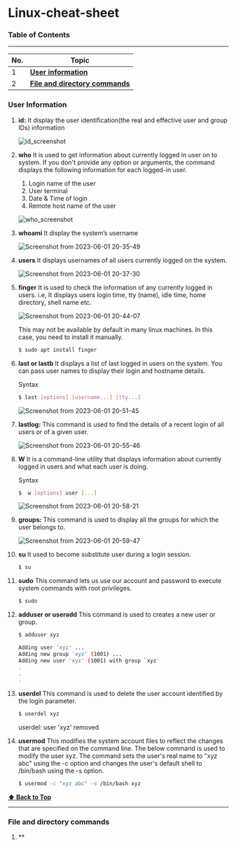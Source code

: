 # Linux-cheat-sheet

### Table of Contents

---

| No. | Topic                                                                   |
| --- | ----------------------------------------------------------------------- |
| 1   | [**User information**](#user-information)                               |
| 2   | [**File and directory commands**](#file-and-directory-commands)         |

### User Information

1. **id:** 
It display the user identification(the real and effective user and group IDs) information

    ![id_screenshot](https://github.com/khirwadkarshubham25/ubuntu_commands/assets/122966558/11511a7b-901a-422f-ba05-7d10be0cd0f0)


2. **who** 
It is used to get information about currently logged in user on to system. If you don't provide any option or arguments, the command displays the following information for each logged-in user.

    1. Login name of the user
    2. User terminal
    3. Date & Time of login
    4. Remote host name of the user
    
    
    ![who_screenshot](https://github.com/khirwadkarshubham25/ubuntu_commands/assets/122966558/c81ce2d3-6de6-4433-a06d-5837d109979f)    

3. **whoami** 
It display the system’s username

    ![Screenshot from 2023-06-01 20-35-49](https://github.com/khirwadkarshubham25/ubuntu_commands/assets/122966558/5413fb7b-99e6-4559-8991-5821dbeec32d)    

4. **users** 
It displays usernames of all users currently logged on the system.
    
    ![Screenshot from 2023-06-01 20-37-30](https://github.com/khirwadkarshubham25/ubuntu_commands/assets/122966558/b91d038d-cb4e-47ea-bd9b-4b4a7614694f)

5. **finger**
It is used to check the information of any currently logged in users. i.e, It displays users login time, tty (name), idle time, home directory, shell name etc.
    
    ![Screenshot from 2023-06-01 20-44-07](https://github.com/khirwadkarshubham25/ubuntu_commands/assets/122966558/35cfd1a4-01ed-41ed-b9f1-0f5089ba2a20)
  
    This may not be available by default in many linux machines. In this case, you need to install it manually.

    ```bash
    $ sudo apt install finger

6. **last or lastb** 
It displays a list of last logged in users on the system. You can pass user names to display their login and hostname details.

    Syntax
    ```bash
    $ last [options] [username...] [tty...]
    ```
    
    ![Screenshot from 2023-06-01 20-51-45](https://github.com/khirwadkarshubham25/ubuntu_commands/assets/122966558/020803eb-a03e-4017-8779-ccd53a6a4e3a)

7. **lastlog:** 
This command is used to find the details of a recent login of all users or of a given user.

    ![Screenshot from 2023-06-01 20-55-46](https://github.com/khirwadkarshubham25/ubuntu_commands/assets/122966558/670b7bd5-26d0-4cf3-b11e-1391067c1f1b)

8. **W** 
It is a command-line utility that displays information about currently logged in users and what each user is doing.

    Syntax
    ```bash
    $  w [options] user [...]
    ```
    
    ![Screenshot from 2023-06-01 20-58-21](https://github.com/khirwadkarshubham25/ubuntu_commands/assets/122966558/3cb496c1-61a3-4118-adce-3682fb57056e)

9. **groups:** 
This command is used to display all the groups for which the user belongs to.

    ![Screenshot from 2023-06-01 20-59-47](https://github.com/khirwadkarshubham25/ubuntu_commands/assets/122966558/9a0c64be-c18b-41bd-a018-9ffcb03e98c8)

10. **su** 
It used to become substitute user during a login session.

    ```bash
    $ su

11. **sudo**
This command lets us use our account and password to execute system commands with root privileges.

    ```bash
    $ sudo

12. **adduser or useradd**
This command is used to creates a new user or group.

    ```bash
    $ adduser xyz
    
    Adding user 'xyz' ...
    Adding new group 'xyz' (1001) ...
    Adding new user 'xyz' (1001) with group `xyz'
    .
    .
    .

13. **userdel**
This command is used to delete the user account identified by the login parameter.

    ```bash
    $ userdel xyz
    ```
    
    userdel: user 'xyz' removed
14. **usermod**
This modifies the system account files to reflect the changes that are specified on the command line.
The below command is used to modify the user xyz. The command sets the user's real name to "xyz abc" using the -c option and changes the user's default shell to /bin/bash using the -s option.

    ```bash
    $ usermod -c "xyz abc" -s /bin/bash xyz
    ```     
    

  **[⬆ Back to Top](#table-of-contents)**
  
  ------------------------------------------------------------------------------------------------------------------------
  
### File and directory commands

1. **
